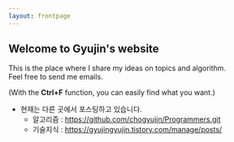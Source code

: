 ```yaml
---
layout: frontpage
---
```


## Welcome to Gyujin's website

This is the place where I share my ideas on topics and algorithm.  
Feel free to send me emails.  

(With the **Ctrl+F** function, you can easily find what you want.)

* 현재는 다른 곳에서 포스팅하고 있습니다.
  * 알고리즘 : https://github.com/chogyujin/Programmers.git
  * 기술지식 : https://gyujingyujin.tistory.com/manage/posts/

